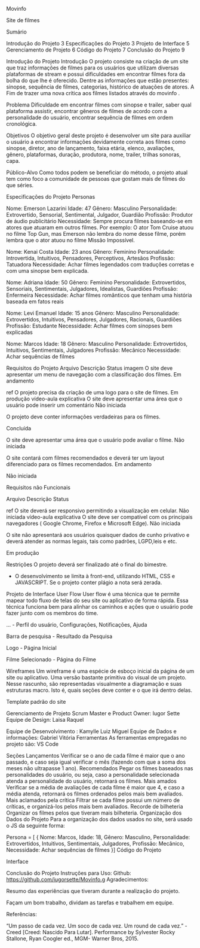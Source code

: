 


Movinfo

Site de filmes




















 


















Sumário



Introdução do Projeto	3
Especificações do Projeto	3
Projeto de Interface	5
Gerenciamento de Projeto	6
Código do Projeto	7
Conclusão do Projeto	9






Introdução do Projeto
Introdução
O projeto consiste na criação de um site que traz informações de filmes para os usuários que utilizam diversas plataformas de stream e possui dificuldades em encontrar filmes fora da bolha do que lhe é oferecido. Dentre as informações que estão presentes: sinopse, sequência de filmes, categorias, histórico de atuações de atores.  A Fim de trazer uma nova crítica aos filmes listados através do movinfo .

Problema
Dificuldade em encontrar filmes com sinopse e trailer, saber qual plataforma assistir, encontrar gêneros de filmes de acordo com a personalidade do usuário, encontrar sequência de filmes em ordem cronológica.

Objetivos
O objetivo geral deste projeto é desenvolver um site para auxiliar o usuário a encontrar informações devidamente correta aos filmes como sinopse, diretor, ano de lançamento, faixa etária, elenco, avaliações, gênero, plataformas, duração, produtora, nome, trailer, trilhas sonoras, capa.

Público-Alvo
Como todos podem se beneficiar do método, o projeto atual tem como foco a comunidade de pessoas que gostam mais de filmes do que séries.


Especificações do Projeto
Personas


Nome: Emerson Lazarini
Idade: 47
Gênero: Masculino
Personalidade: Extrovertido, Sensorial, Sentimental, Julgador, Guardião
Profissão: Produtor de áudio publicitário
Necessidade: Sempre procura filmes baseando-se em atores que atuaram em outros filmes. Por exemplo: O ator Tom Cruise atuou no filme Top Gun, mas Emerson não lembra do nome desse filme, porém lembra que o ator atuou no filme Missão Impossível.

Nome: Kenai Costa
Idade: 23 anos
Gênero: Feminino
Personalidade: Introvertida, Intuitivos, Pensadores, Perceptivos, Artesãos
Profissão: Tatuadora
Necessidade: Achar filmes legendados com traduções corretas e com uma sinopse bem explicada.

Nome: Adriana 
Idade: 50
Gênero: Feminino
Personalidade: Extrovertidos, Sensoriais, Sentimentais, Julgadores, Idealistas, Guardiões
Profissão: Enfermeira
Necessidade: Achar filmes românticos que tenham uma história baseada em fatos reais

Nome: Levi Emanuel
Idade: 15 anos
Gênero: Masculino
Personalidade: Extrovertidos, Intuitivos, Pensadores, Julgadores, Racionais, Guardiões
Profissão: Estudante
Necessidade: Achar filmes com sinopses bem explicadas

Nome: Marcos
Idade: 18
Gênero: Masculino
Personalidade: Extrovertidos, Intuitivos, Sentimentais, Julgadores
Profissão: Mecânico
Necessidade: Achar sequências de filmes




Requisitos do Projeto
Arquivo
Descrição
Status
imagem
O site deve apresentar um menu de navegação com a classificação dos filmes.
 Em andamento

ref
O projeto precisa da criação de uma logo para o site de filmes.
 Em produção
vídeo-aula explicativa
O site deve apresentar uma área que o usuário pode inserir um comentário
 Não iniciada


O projeto deve conter informações verdadeiras para os filmes.


 Concluída


O site deve apresentar uma área que o usuário pode avaliar o filme.
 Não iniciada


O site contará com filmes recomendados e deverá ter um layout diferenciado para os filmes recomendados.
 Em andamento




 Não iniciada



Requisitos não Funcionais

Arquivo
Descrição
Status

ref
O site deverá ser responsivo permitindo a visualização em celular.
 Não iniciada
vídeo-aula explicativa
O site deve ser compatível com os principais navegadores ( Google Chrome, Firefox e Microsoft Edge).
 Não iniciada


O site não apresentará aos usuários quaisquer dados de cunho privativo e deverá atender as normas legais, tais como padrões, LGPD,leis e etc.


 Em produção


Restrições
O projeto deverá ser finalizado até o final do bimestre.
- O desenvolvimento se limita à front-end, utilizando HTML, CSS e JAVASCRIPT.
Se o projeto conter plágio a nota será zerada.



Projeto de Interface
User Flow
User flow é uma técnica que te permite mapear todo fluxo de telas do seu site ou aplicativo de forma rápida. Essa técnica funciona bem para alinhar os caminhos e ações que o usuário pode fazer junto com os membros do time.



… - Perfil do usuário, Configurações, Notificações, Ajuda

Barra de pesquisa - Resultado da Pesquisa

Logo - Página Inicial

Filme Selecionado - Página do Filme


Wireframes
Um wireframe é uma espécie de esboço inicial da página de um site ou aplicativo. Uma versão bastante primitiva do visual de um projeto. Nesse rascunho, são representadas visualmente a diagramação e suas estruturas macro. Isto é, quais seções deve conter e o que irá dentro delas.

Template padrão do site


Gerenciamento de Projeto
Scrum Master e Product Owner:
Iugor Sette
Equipe de Design:
Laisa
Raquel

Equipe de Desenvolvimento :
Kamylle
Luiz Miguel
Equipe de Dados e informações:
Gabriel
Vitória
Ferramentas
As ferramentas empregadas no projeto são:
VS Code

Seções
Lançamentos
Verificar se o ano de cada filme é maior que o ano passado, e caso seja igual verificar o mês (fazendo com que a soma dos meses não ultrapasse 1 ano).
Recomendados
Pegar os filmes baseados nas personalidades do usuário, ou seja, caso a personalidade selecionada atenda a personalidade do usuário, retornará os filmes.
Mais amados
Verificar se a média de avaliações de cada filme é maior que 4, e caso a média atenda, retornará os filmes ordenados pelos mais bem avaliados.
Mais aclamados pela crítica
Filtrar se cada filme possui um número de críticas, e organizá-los pelos mais bem avaliados.
Recorde de bilheteria
Organizar os filmes pelos que tiveram mais bilheteria.
Organização dos Dados do Projeto
Para a organização dos dados usados no site, será usado o JS da seguinte forma:



Persona = [ {
Nome: Marcos,
Idade: 18,
Gênero: Masculino,
Personalidade: Extrovertidos, Intuitivos, Sentimentais, Julgadores,
Profissão: Mecânico,
Necessidade: Achar sequências de filmes }]
Código do Projeto





Interface



Conclusão do Projeto
Instruções para Uso:
Github: https://github.com/iugorsette/Movinfo.g
Agradecimentos:

Resumo das experiências que tiveram durante a realização do projeto.

Façam um bom trabalho, dividam as tarefas e trabalhem em equipe.


Referências:



“Um passo de cada vez. Um soco de cada vez. Um round de cada vez.” -
Creed [Creed: Nascido Para Lutar]. Performance by Sylvester Rocky Stallone, Ryan Coogler ed., MGM- Warner Bros, 2015.


